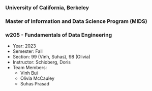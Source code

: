 ### University of California, Berkeley
### Master of Information and Data Science Program (MIDS)
### w205 - Fundamentals of Data Engineering

* Year: 2023
* Semester: Fall
* Section: 99 (Vinh, Suhas), 98 (Olivia)
* Instructor: Schioberg, Doris
* Team Members:
    * Vinh Bui
    * Olivia McCauley
    * Suhas Prasad
